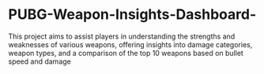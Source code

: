 # PUBG-Weapon-Insights-Dashboard-
This project aims to assist players in understanding the strengths and weaknesses of various weapons, offering insights into damage categories, weapon types, and a comparison of the top 10 weapons based on bullet speed and damage
